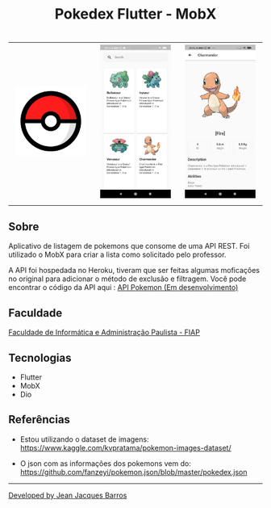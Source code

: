 <h1 align="center"> Pokedex Flutter - MobX <h1>

<div style="text-align: center; justify-content: center; align-items: center; ">
    <table border="0" style="text-align: center; justify-content: center; align-items: center; ">
        <tr>
            <td style="text-align: center">
                <img src="https://raw.githubusercontent.com/jjeanjacques10/pokemon_mobx_flutter/master/assets/images/icon.png?token=AHV3Q67F5YIAPZO32HOZO7K7PPBGY"
                    width="250" />
                </br>
            </td>
            <td style="text-align: center">
                <img src="https://raw.githubusercontent.com/jjeanjacques10/pokemon_mobx_flutter/master/assets/Screenshot/home.jpg?token=AHV3Q67ROPOMMOO2HSFN2FS7PPCJ6"
                    width="250" />
                </br>
            </td>
            <td style="text-align: center">
                <img src="https://raw.githubusercontent.com/jjeanjacques10/pokemon_mobx_flutter/master/assets/Screenshot/details.jpg?token=AHV3Q6YW4ENTPBIUDH3PNJ27PPCLA"
                    width="250" />
                </br>
            </td>
        </tr>
     </table>
</div>

## Sobre

Aplicativo de listagem de pokemons que consome de uma API REST. Foi utilizado o MobX para criar a lista como solicitado pelo professor.

A API foi hospedada no Heroku, tiveram que ser feitas algumas moficações no original para adicionar o método de exclusão e filtragem. Você pode encontrar o código da API aqui : [API Pokemon (Em desenvolvimento)]()

## Faculdade

[Faculdade de Informática e Administração Paulista - FIAP](https://www.fiap.com.br/)

## Tecnologias 

- Flutter
- MobX
- Dio

## Referências

- Estou utilizando o dataset de imagens:
https://www.kaggle.com/kvpratama/pokemon-images-dataset/

- O json com as informações dos pokemons vem do:
https://github.com/fanzeyi/pokemon.json/blob/master/pokedex.json

---
[Developed by Jean Jacques Barros](https://github.com/jjeanjacques10)
